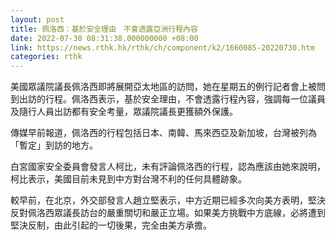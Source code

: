 ```yaml
---
layout: post
title: 佩洛西：基於安全理由　不會透露亞洲行程內容
date: 2022-07-30 08:31:38.000000000 +08:00
link: https://news.rthk.hk/rthk/ch/component/k2/1660085-20220730.htm
categories: rthk
---
```


美國眾議院議長佩洛西即將展開亞太地區的訪問，她在星期五的例行記者會上被問到出訪的行程。佩洛西表示，基於安全理由，不會透露行程內容，強調每一位議員及隨行人員出訪都有安全考量，眾議院議長更獲額外保護。

傳媒早前報道，佩洛西的行程包括日本、南韓、馬來西亞及新加坡，台灣被列為「暫定」到訪的地方。

白宮國家安全委員會發言人柯比，未有評論佩洛西的行程，認為應該由她來說明，柯比表示，美國目前未見到中方對台灣不利的任何具體跡象。

較早前，在北京，外交部發言人趙立堅表示，中方近期已經多次向美方表明，堅決反對佩洛西眾議長訪台的嚴重關切和嚴正立場。如果美方挑戰中方底線，必將遭到堅決反制，由此引起的一切後果，完全由美方承擔。
